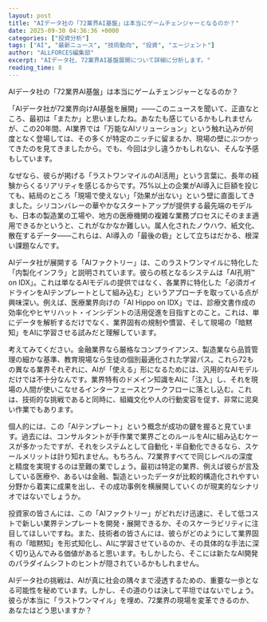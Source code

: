 ```yaml
---
layout: post
title: "AIデータ社の「72業界AI基盤」は本当にゲームチェンジャーとなるのか？"
date: 2025-09-30 04:36:36 +0000
categories: ["投資分析"]
tags: ["AI", "最新ニュース", "技術動向", "投資", "エージェント"]
author: "ALLFORCES編集部"
excerpt: "AIデータ社、72業界AI基盤展開について詳細に分析します。"
reading_time: 8
---
```


AIデータ社の「72業界AI基盤」は本当にゲームチェンジャーとなるのか？

「AIデータ社が72業界向けAI基盤を展開」――このニュースを聞いて、正直なところ、最初は「またか」と思いましたね。あなたも感じているかもしれませんが、この20年間、AI業界では「万能なAIソリューション」という触れ込みが何度となく登場しては、その多くが特定のニッチに留まるか、現場の壁にぶつかってきたのを見てきましたから。でも、今回は少し違うかもしれない、そんな予感もしています。

なぜなら、彼らが掲げる「ラストワンマイルのAI活用」という言葉に、長年の経験からくるリアリティを感じるからです。75%以上の企業がAI導入に巨額を投じても、結局のところ「現場で使えない」「効果が出ない」という壁に直面してきました。シリコンバレーの華やかなスタートアップが提供する最先端のモデルも、日本の製造業の工場や、地方の医療機関の複雑な業務プロセスにそのまま適用できるかというと、これがなかなか難しい。属人化されたノウハウ、紙文化、散在するデータ――これらは、AI導入の「最後の砦」として立ちはだかる、根深い課題なんです。

AIデータ社が展開する「AIファクトリー」は、このラストワンマイルに特化した「内製化インフラ」と説明されています。彼らの核となるシステムは「AI孔明™ on IDX」。これは単なるAIモデルの提供ではなく、各業界に特化した「必須ガイドラインをAIテンプレートとして組み込む」というアプローチを取っている点が興味深い。例えば、医療業界向けの「AI Hippo on IDX」では、診療文書作成の効率化やヒヤリハット・インシデントの活用促進を目指すとのこと。これは、単にデータを解析するだけでなく、業界固有の規制や慣習、そして現場の「暗黙知」をAIに学習させる試みだと理解しています。

考えてみてください。金融業界なら厳格なコンプライアンス、製造業なら品質管理の細かな基準、教育現場なら生徒の個別最適化された学習パス。これら72もの異なる業界それぞれに、AIが「使える」形になるためには、汎用的なAIモデルだけでは不十分なんです。業界特有のドメイン知識をAIに「注入」し、それを現場の人間が使いこなせるインターフェースとワークフローに落とし込む。これは、技術的な挑戦であると同時に、組織文化や人の行動変容を促す、非常に泥臭い作業でもあります。

個人的には、この「AIテンプレート」という概念が成功の鍵を握ると見ています。過去には、コンサルタントが手作業で業界ごとのルールをAIに組み込むケースが多かったですが、それをシステムとして自動化・半自動化できるなら、スケールメリットは計り知れません。もちろん、72業界すべてで同じレベルの深度と精度を実現するのは至難の業でしょう。最初は特定の業界、例えば彼らが言及している医療や、あるいは金融、製造といったデータが比較的構造化されやすい分野から着実に成果を出し、その成功事例を横展開していくのが現実的なシナリオではないでしょうか。

投資家の皆さんには、この「AIファクトリー」がどれだけ迅速に、そして低コストで新しい業界テンプレートを開発・展開できるか、そのスケーラビリティに注目してほしいですね。また、技術者の皆さんには、彼らがどのようにして業界固有の「暗黙知」を形式知化し、AIに学習させているのか、その具体的な手法に深く切り込んでみる価値があると思います。もしかしたら、そこには新たなAI開発のパラダイムシフトのヒントが隠されているかもしれません。

AIデータ社の挑戦は、AIが真に社会の隅々まで浸透するための、重要な一歩となる可能性を秘めています。しかし、その道のりは決して平坦ではないでしょう。彼らが本当に「ラストワンマイル」を埋め、72業界の現場を変革できるのか、あなたはどう思いますか？

